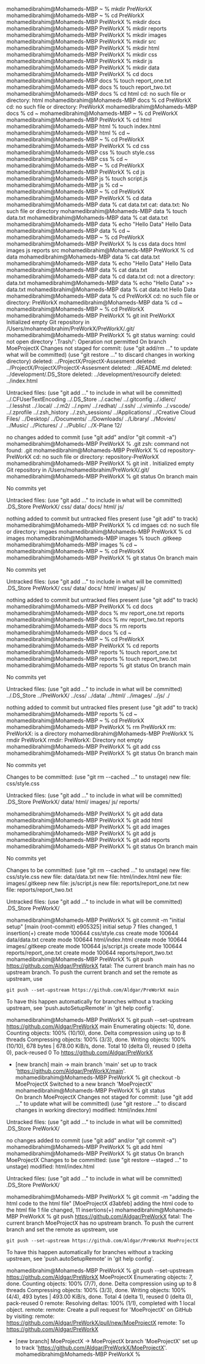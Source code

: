 mohamedibrahim@Mohameds-MBP ~ % mkdir PreWorkX
mohamedibrahim@Mohameds-MBP ~ % cd PreWorkX
mohamedibrahim@Mohameds-MBP PreWorkX % mkdir docs
mohamedibrahim@Mohameds-MBP PreWorkX % mkdir reports
mohamedibrahim@Mohameds-MBP PreWorkX % mkdir images
mohamedibrahim@Mohameds-MBP PreWorkX % mkdir src
mohamedibrahim@Mohameds-MBP PreWorkX % mkdir html
mohamedibrahim@Mohameds-MBP PreWorkX % mkdir css
mohamedibrahim@Mohameds-MBP PreWorkX % mkdir js
mohamedibrahim@Mohameds-MBP PreWorkX % mkdir data
mohamedibrahim@Mohameds-MBP PreWorkX % cd docs
mohamedibrahim@Mohameds-MBP docs % touch report_one.txt
mohamedibrahim@Mohameds-MBP docs % touch report_two.txt
mohamedibrahim@Mohameds-MBP docs % cd html
cd: no such file or directory: html
mohamedibrahim@Mohameds-MBP docs % cd PreWorkX
cd: no such file or directory: PreWorkX
mohamedibrahim@Mohameds-MBP docs % cd ~ 
mohamedibrahim@Mohameds-MBP ~ % cd PreWorkX
mohamedibrahim@Mohameds-MBP PreWorkX % cd html
mohamedibrahim@Mohameds-MBP html % touch index.html
mohamedibrahim@Mohameds-MBP html % cd ~
mohamedibrahim@Mohameds-MBP ~ % cd PreWorkX
mohamedibrahim@Mohameds-MBP PreWorkX % cd css
mohamedibrahim@Mohameds-MBP css % touch style.css
mohamedibrahim@Mohameds-MBP css % cd ~
mohamedibrahim@Mohameds-MBP ~ % cd PreWorkX
mohamedibrahim@Mohameds-MBP PreWorkX % cd js
mohamedibrahim@Mohameds-MBP js % touch script.js
mohamedibrahim@Mohameds-MBP js % cd ~
mohamedibrahim@Mohameds-MBP ~ % cd PreWorkX
mohamedibrahim@Mohameds-MBP PreWorkX % cd data
mohamedibrahim@Mohameds-MBP data % cat data.txt
cat: data.txt: No such file or directory
mohamedibrahim@Mohameds-MBP data % touch data.txt
mohamedibrahim@Mohameds-MBP data % cat data.txt
mohamedibrahim@Mohameds-MBP data % echo "Hello Data"
Hello Data
mohamedibrahim@Mohameds-MBP data % cd ~
mohamedibrahim@Mohameds-MBP ~ % cd PreWorkX
mohamedibrahim@Mohameds-MBP PreWorkX % ls
css	data	docs	html	images	js	reports	src
mohamedibrahim@Mohameds-MBP PreWorkX % cd data
mohamedibrahim@Mohameds-MBP data % cat data.txt
mohamedibrahim@Mohameds-MBP data % echo "Hello Data"
Hello Data
mohamedibrahim@Mohameds-MBP data % cat data.txt
mohamedibrahim@Mohameds-MBP data % cd data.txt
cd: not a directory: data.txt
mohamedibrahim@Mohameds-MBP data % echo "Hello Data" >> data.txt
mohamedibrahim@Mohameds-MBP data % cat data.txt
Hello Data
mohamedibrahim@Mohameds-MBP data % cd PreWorkX
cd: no such file or directory: PreWorkX
mohamedibrahim@Mohameds-MBP data % cd ~
mohamedibrahim@Mohameds-MBP ~ % cd PreWorkX
mohamedibrahim@Mohameds-MBP PreWorkX % git init PreWorkX
Initialized empty Git repository in /Users/mohamedibrahim/PreWorkX/PreWorkX/.git/
mohamedibrahim@Mohameds-MBP PreWorkX % git status
warning: could not open directory '.Trash/': Operation not permitted
On branch MoeProjectX
Changes not staged for commit:
  (use "git add/rm <file>..." to update what will be committed)
  (use "git restore <file>..." to discard changes in working directory)
	deleted:    ../ProjectX/ProjectX-Assesment
	deleted:    ../ProjectX/ProjectX/ProjectX-Assesment
	deleted:    ../README.md
	deleted:    ../development/.DS_Store
	deleted:    ../development/resourcify
	deleted:    ../index.html

Untracked files:
  (use "git add <file>..." to include in what will be committed)
	../.CFUserTextEncoding
	../.DS_Store
	../.cache/
	../.gitconfig
	../.idlerc/
	../.lesshst
	../.local/
	../.m2/
	../.npm/
	../.redhat/
	../.ssh/
	../.viminfo
	../.vscode/
	../.zprofile
	../.zsh_history
	../.zsh_sessions/
	../Applications/
	../Creative Cloud Files/
	../Desktop/
	../Documents/
	../Downloads/
	../Library/
	../Movies/
	../Music/
	../Pictures/
	./
	../Public/
	../X-Plane 12/

no changes added to commit (use "git add" and/or "git commit -a")
mohamedibrahim@Mohameds-MBP PreWorkX % .git
zsh: command not found: .git
mohamedibrahim@Mohameds-MBP PreWorkX % cd repository-PreWorkX
cd: no such file or directory: repository-PreWorkX
mohamedibrahim@Mohameds-MBP PreWorkX % git init .
Initialized empty Git repository in /Users/mohamedibrahim/PreWorkX/.git/
mohamedibrahim@Mohameds-MBP PreWorkX % git status
On branch main

No commits yet

Untracked files:
  (use "git add <file>..." to include in what will be committed)
	.DS_Store
	PreWorkX/
	css/
	data/
	docs/
	html/
	js/

nothing added to commit but untracked files present (use "git add" to track)
mohamedibrahim@Mohameds-MBP PreWorkX % cd imgaes
cd: no such file or directory: imgaes
mohamedibrahim@Mohameds-MBP PreWorkX % cd images
mohamedibrahim@Mohameds-MBP images % touch .gitkeep
mohamedibrahim@Mohameds-MBP images % cd ~
mohamedibrahim@Mohameds-MBP ~ % cd PreWorkX
mohamedibrahim@Mohameds-MBP PreWorkX % git status
On branch main

No commits yet

Untracked files:
  (use "git add <file>..." to include in what will be committed)
	.DS_Store
	PreWorkX/
	css/
	data/
	docs/
	html/
	images/
	js/

nothing added to commit but untracked files present (use "git add" to track)
mohamedibrahim@Mohameds-MBP PreWorkX % cd docs
mohamedibrahim@Mohameds-MBP docs % mv report_one.txt reports
mohamedibrahim@Mohameds-MBP docs % mv report_two.txt reports
mohamedibrahim@Mohameds-MBP docs % rm reports
mohamedibrahim@Mohameds-MBP docs % cd ~
mohamedibrahim@Mohameds-MBP ~ % cd PreWorkX
mohamedibrahim@Mohameds-MBP PreWorkX % cd reports
mohamedibrahim@Mohameds-MBP reports % touch report_one.txt
mohamedibrahim@Mohameds-MBP reports % touch report_two.txt
mohamedibrahim@Mohameds-MBP reports % git status
On branch main

No commits yet

Untracked files:
  (use "git add <file>..." to include in what will be committed)
	../.DS_Store
	../PreWorkX/
	../css/
	../data/
	../html/
	../images/
	../js/
	./

nothing added to commit but untracked files present (use "git add" to track)
mohamedibrahim@Mohameds-MBP reports % cd ~
mohamedibrahim@Mohameds-MBP ~ % cd PreWorkX
mohamedibrahim@Mohameds-MBP PreWorkX % rm PreWorkX
rm: PreWorkX: is a directory
mohamedibrahim@Mohameds-MBP PreWorkX % rmdir PreWorkX
rmdir: PreWorkX: Directory not empty
mohamedibrahim@Mohameds-MBP PreWorkX % git add css
mohamedibrahim@Mohameds-MBP PreWorkX % git status
On branch main

No commits yet

Changes to be committed:
  (use "git rm --cached <file>..." to unstage)
	new file:   css/style.css

Untracked files:
  (use "git add <file>..." to include in what will be committed)
	.DS_Store
	PreWorkX/
	data/
	html/
	images/
	js/
	reports/

mohamedibrahim@Mohameds-MBP PreWorkX % git add data
mohamedibrahim@Mohameds-MBP PreWorkX % git add html
mohamedibrahim@Mohameds-MBP PreWorkX % git add images
mohamedibrahim@Mohameds-MBP PreWorkX % git add js
mohamedibrahim@Mohameds-MBP PreWorkX % git add reports
mohamedibrahim@Mohameds-MBP PreWorkX % git status
On branch main

No commits yet

Changes to be committed:
  (use "git rm --cached <file>..." to unstage)
	new file:   css/style.css
	new file:   data/data.txt
	new file:   html/index.html
	new file:   images/.gitkeep
	new file:   js/script.js
	new file:   reports/report_one.txt
	new file:   reports/report_two.txt

Untracked files:
  (use "git add <file>..." to include in what will be committed)
	.DS_Store
	PreWorkX/

mohamedibrahim@Mohameds-MBP PreWorkX % git commit -m "initial setup"
[main (root-commit) e905325] initial setup
 7 files changed, 1 insertion(+)
 create mode 100644 css/style.css
 create mode 100644 data/data.txt
 create mode 100644 html/index.html
 create mode 100644 images/.gitkeep
 create mode 100644 js/script.js
 create mode 100644 reports/report_one.txt
 create mode 100644 reports/report_two.txt
mohamedibrahim@Mohameds-MBP PreWorkX % git push https://github.com/Aldgar/PreWorkX
fatal: The current branch main has no upstream branch.
To push the current branch and set the remote as upstream, use

    git push --set-upstream https://github.com/Aldgar/PreWorkX main

To have this happen automatically for branches without a tracking
upstream, see 'push.autoSetupRemote' in 'git help config'.

mohamedibrahim@Mohameds-MBP PreWorkX % git push --set-upstream https://github.com/Aldgar/PreWorkX main
Enumerating objects: 10, done.
Counting objects: 100% (10/10), done.
Delta compression using up to 8 threads
Compressing objects: 100% (3/3), done.
Writing objects: 100% (10/10), 678 bytes | 678.00 KiB/s, done.
Total 10 (delta 0), reused 0 (delta 0), pack-reused 0
To https://github.com/Aldgar/PreWorkX
 * [new branch]      main -> main
branch 'main' set up to track 'https://github.com/Aldgar/PreWorkX/main'.
mohamedibrahim@Mohameds-MBP PreWorkX % git checkout -b MoeProjectX
Switched to a new branch 'MoeProjectX'
mohamedibrahim@Mohameds-MBP PreWorkX % git status  
On branch MoeProjectX
Changes not staged for commit:
  (use "git add <file>..." to update what will be committed)
  (use "git restore <file>..." to discard changes in working directory)
	modified:   html/index.html

Untracked files:
  (use "git add <file>..." to include in what will be committed)
	.DS_Store
	PreWorkX/

no changes added to commit (use "git add" and/or "git commit -a")
mohamedibrahim@Mohameds-MBP PreWorkX % git add html
mohamedibrahim@Mohameds-MBP PreWorkX % git status
On branch MoeProjectX
Changes to be committed:
  (use "git restore --staged <file>..." to unstage)
	modified:   html/index.html

Untracked files:
  (use "git add <file>..." to include in what will be committed)
	.DS_Store
	PreWorkX/

mohamedibrahim@Mohameds-MBP PreWorkX % git commit -m "adding the html code to the html file"
[MoeProjectX d3abfeb] adding the html code to the html file
 1 file changed, 11 insertions(+)
mohamedibrahim@Mohameds-MBP PreWorkX % git push https://github.com/Aldgar/PreWorkX
fatal: The current branch MoeProjectX has no upstream branch.
To push the current branch and set the remote as upstream, use

    git push --set-upstream https://github.com/Aldgar/PreWorkX MoeProjectX

To have this happen automatically for branches without a tracking
upstream, see 'push.autoSetupRemote' in 'git help config'.

mohamedibrahim@Mohameds-MBP PreWorkX % git push --set-upstream https://github.com/Aldgar/PreWorkX MoeProjectX
Enumerating objects: 7, done.
Counting objects: 100% (7/7), done.
Delta compression using up to 8 threads
Compressing objects: 100% (3/3), done.
Writing objects: 100% (4/4), 493 bytes | 493.00 KiB/s, done.
Total 4 (delta 1), reused 0 (delta 0), pack-reused 0
remote: Resolving deltas: 100% (1/1), completed with 1 local object.
remote: 
remote: Create a pull request for 'MoeProjectX' on GitHub by visiting:
remote:      https://github.com/Aldgar/PreWorkX/pull/new/MoeProjectX
remote: 
To https://github.com/Aldgar/PreWorkX
 * [new branch]      MoeProjectX -> MoeProjectX
branch 'MoeProjectX' set up to track 'https://github.com/Aldgar/PreWorkX/MoeProjectX'.
mohamedibrahim@Mohameds-MBP PreWorkX % 
